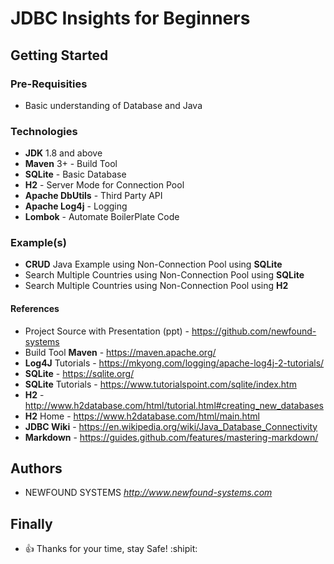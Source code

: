 # JDBC Insights for Beginners

## Getting Started

### Pre-Requisities
* Basic understanding of Database and Java

### Technologies
* **JDK** 1.8 and above
* **Maven** 3+ - Build Tool
* **SQLite** - Basic Database
* **H2** - Server Mode for Connection Pool
* **Apache DbUtils** - Third Party API
* **Apache Log4j** - Logging
* **Lombok** - Automate BoilerPlate Code

### Example(s)
* **CRUD** Java Example using Non-Connection Pool using **SQLite**
* Search Multiple Countries using Non-Connection Pool using **SQLite**
* Search Multiple Countries using Non-Connection Pool using **H2**

#### References
* Project Source with Presentation (ppt) - https://github.com/newfound-systems
* Build Tool **Maven** - https://maven.apache.org/
* **Log4J** Tutorials - https://mkyong.com/logging/apache-log4j-2-tutorials/
* **SQLite** - https://sqlite.org/
* **SQLite** Tutorials - https://www.tutorialspoint.com/sqlite/index.htm
* **H2** - http://www.h2database.com/html/tutorial.html#creating_new_databases
* **H2** Home - https://www.h2database.com/html/main.html
* **JDBC Wiki** - https://en.wikipedia.org/wiki/Java_Database_Connectivity
* **Markdown** - https://guides.github.com/features/mastering-markdown/

## Authors
* NEWFOUND SYSTEMS _http://www.newfound-systems.com_

## Finally
* :+1: Thanks for your time, stay Safe! :shipit: